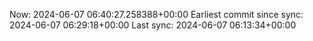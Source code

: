 Now: 2024-06-07 06:40:27.258388+00:00 Earliest commit since sync: 2024-06-07 06:29:18+00:00 Last sync: 2024-06-07 06:13:34+00:00
